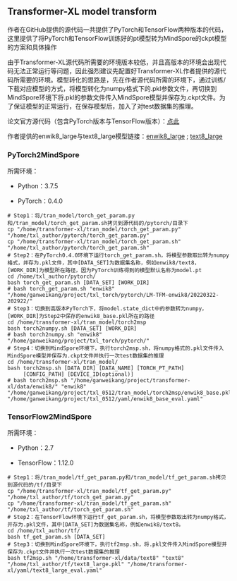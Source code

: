 ## Transformer-XL model transform

作者在GitHub提供的源代码一共提供了PyTorch和TensorFlow两种版本的代码，这里提供了将PyTorch和TensorFlow训练好的pt模型转为MindSpore的ckpt模型的方案和具体操作

由于Transformer-XL源代码所需要的环境版本较低，并且高版本的环境会出现代码无法正常运行等问题，因此强烈建议先配置好Transformer-XL作者提供的源代码所需要的环境。模型转化的思路是，先在作者源代码所需的环境下，通过训练/下载对应模型的方式，将模型转化为numpy格式下的.pkl参数文件，再切换到MindSpore环境下将.pkl的参数文件传入MindSpore模型并保存为.ckpt文件。为了保证模型的正常运行，在保存模型后，加入了对test数据集的推理。

论文官方源代码（包含PyTorch版本与TensorFlow版本）：[点此](https://github.com/kimiyoung/transformer-xl)

作者提供的enwik8_large与text8_large模型链接：[enwik8_large](http://curtis.ml.cmu.edu/datasets/pretrained_xl/tf_enwiki8/) ; [text8_large](http://curtis.ml.cmu.edu/datasets/pretrained_xl/tf_text8/)

### PyTorch2MindSpore

所需环境：

- Python：3.7.5

- PyTorch：0.4.0

```shell
# Step1：将/tran_model/torch_get_param.py和/tran_model/torch_get_param.sh拷贝到源代码的/pytorch/目录下
cp "/home/transformer-xl/tran_model/torch_get_param.py" "/home/txl_author/pytorch/torch_get_param.py" 
cp "/home/transformer-xl/tran_model/torch_get_param.sh" "/home/txl_author/pytorch/torch_get_param.sh" 
# Step2：在PyTorch0.4.0环境下运行torch_get_param.sh，将模型参数取出转为numpy格式，并存为.pkl文件，其中[DATA_SET]为数据集名称，例如enwik8/text8，[WORK_DIR]为模型所在路径，因为PyTorch训练得到的模型默认名称为model.pt
cd /home/txl_author/pytorch/
bash torch_get_param.sh [DATA_SET] [WORK_DIR]
# bash torch_get_param.sh "enwik8" "/home/ganweikang/project/txl_torch/pytorch/LM-TFM-enwik8/20220322-202922/"
# Step3：切换到高版本PyTorch下，将model.state_dict中的参数转为numpy，[WORK_DIR]为Step2中保存的enwik8_base.pkl所在的路径
cd /home/transformer-xl/tran_model/torch2msp
bash torch2numpy.sh [DATA_SET] [WORK_DIR]
# bash torch2numpy.sh "enwik8" "/home/ganweikang/project/txl_torch/pytorch/"
# Step4：切换到MindSpore环境下，执行torch2msp.sh，将numpy格式的.pkl文件传入MindSpore模型并保存为.ckpt文件并执行一次test数据集的推理
cd /home/transformer-xl/tran_model/
bash torch2msp.sh [DATA_DIR] [DATA_NAME] [TORCH_PT_PATH]
     [CONFIG_PATH] [DEVICE_ID(optional)]
# bash torch2msp.sh "/home/ganweikang/project/transformer-xl/data/enwik8/" "enwik8" "/home/ganweikang/project/txl_0512/tran_model/torch2msp/enwik8_base.pkl" "/home/ganweikang/project/txl_0512/yaml/enwik8_base_eval.yaml"

```



### TensorFlow2MindSpore

所需环境：

- Python：2.7

- TensorFlow：1.12.0

```shell
# Step1：将/tran_model/tf_get_param.py和/tran_model/tf_get_param.sh拷贝到源代码的/tf/目录下
cp "/home/transformer-xl/tran_model/tf_get_param.py" "/home/txl_author/tf/torch_get_param.py" 
cp "/home/transformer-xl/tran_model/tf_get_param.sh" "/home/txl_author/tf/torch_get_param.sh" 
# Step2：在TensorFlow环境下运行tf_get_param.sh，将模型参数取出转为numpy格式，并存为.pkl文件，其中[DATA_SET]为数据集名称，例如enwik8/text8。
cd /home/txl_author/tf/
bash tf_get_param.sh [DATA_SET]
# Step3：切换到MindSpore环境下，执行tf2msp.sh，将.pkl文件传入MindSpore模型并保存为.ckpt文件并执行一次test数据集的推理
bash tf2msp.sh "/home/transformer-xl/data/text8" "text8" "/home/txl_author/tf/text8_large.pkl" "/home/transformer-xl/yaml/text8_large_eval.yaml"
```
